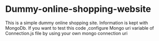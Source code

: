 # Dummy-online-shopping-website

This is a simple dummy online shopping site. Information is kept with MongoDb.
If you want to test this code ,configure Mongo uri variable of Connection.js file by using your own mongo connection uri
